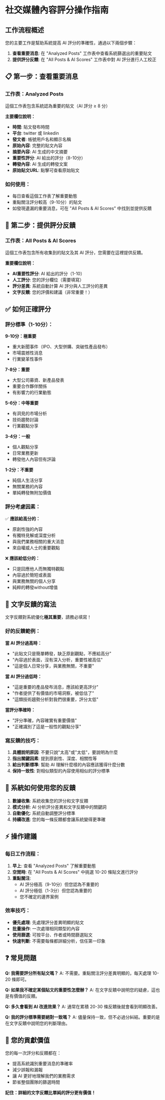 # 社交媒體內容評分操作指南

## 工作流程概述

您的主要工作是幫助系統提高 AI 評分的準確性，通過以下兩個步驟：

1. **查看重要消息**: 在 "Analyzed Posts" 工作表中查看系統篩選出的重要貼文
2. **提供評分反饋**: 在 "All Posts & AI Scores" 工作表中對 AI 評分進行人工校正

## 📋 第一步：查看重要消息

### 工作表：Analyzed Posts

這個工作表包含系統認為重要的貼文（AI 評分 ≥ 8 分）

**主要欄位說明：**
- **時間**: 貼文發布時間
- **平台**: twitter 或 linkedin
- **發文者**: 帳號用戶名和顯示名稱
- **原始內容**: 完整的貼文內容
- **摘要內容**: AI 生成的中文摘要
- **重要性評分**: AI 給出的評分（8-10分）
- **轉發內容**: AI 生成的轉發文案
- **原始貼文URL**: 點擊可查看原始貼文

### 如何使用：
- 每日查看這個工作表了解重要動態
- 重點關注評分較高（9-10分）的貼文
- 如發現遺漏的重要消息，可在 "All Posts & AI Scores" 中找到並提供反饋

## 🎯 第二步：提供評分反饋

### 工作表：All Posts & AI Scores

這個工作表包含所有收集到的貼文及其 AI 評分，您需要在這裡提供反饋。

**重要欄位說明：**
- **AI重要性評分**: AI 給出的評分（1-10）
- **人工評分**: 您的評分欄位（需要填寫）
- **評分差異**: 系統自動計算 AI 評分與人工評分的差異
- **文字反饋**: 您的評價和建議（非常重要！）

## ✅ 如何正確評分

### 評分標準（1-10分）：

**9-10分：極重要**
- 重大新聞事件（IPO、大型併購、突破性產品發布）
- 市場震撼性消息
- 行業變革性事件

**7-8分：重要**
- 大型公司募資、新產品發表
- 重要合作夥伴關係
- 有影響力的行業動態

**5-6分：中等重要**
- 有洞見的市場分析
- 技術趨勢討論
- 行業觀點分享

**3-4分：一般**
- 個人觀點分享
- 日常業務更新
- 轉發他人內容但有評論

**1-2分：不重要**
- 純個人生活分享
- 無關業務的內容
- 單純轉發無附加價值

### 評分考慮因素：

✅ **應該給高分的：**
- 原創性強的內容
- 有獨特見解或深度分析
- 與我們業務相關的重大消息
- 來自權威人士的重要觀點

❌ **應該給低分的：**
- 只是回應他人而無獨特觀點
- 內容過於簡短或表面
- 與業務無關的個人分享
- 純粹的轉發without增值

## 📝 文字反饋的寫法

文字反饋對系統優化**極其重要**，請務必填寫！

### 好的反饋範例：

**當 AI 評分過高時：**
- "此貼文只是簡單轉發，缺乏原創觀點，不應給高分"
- "內容過於表面，沒有深入分析，重要性被高估"
- "這是個人日常分享，與業務無關，不重要"

**當 AI 評分過低時：**
- "這是重要的產品發布消息，應該給更高評分"
- "作者提供了有價值的市場洞察，被低估了"
- "這類技術趨勢分析對我們很重要，評分太低"

**當評分準確時：**
- "評分準確，內容確實有重要價值"
- "正確識別了這是一般性的觀點分享"

### 寫反饋的技巧：

1. **具體說明原因**: 不要只說"太高"或"太低"，要說明為什麼
2. **指出關鍵因素**: 提到原創性、深度、相關性等
3. **給出判斷標準**: 幫助 AI 理解什麼樣的內容應該獲得什麼分數
4. **保持一致性**: 對相似類型的內容使用相似的評分標準

## 🔄 系統如何使用您的反饋

1. **數據收集**: 系統收集您的評分和文字反饋
2. **模式分析**: AI 分析評分差異和文字反饋中的關鍵詞
3. **自動優化**: 系統自動調整評分標準
4. **持續改進**: 您的每一條反饋都會讓系統變得更準確

## ⚡ 操作建議

### 每日工作流程：
1. **早上**: 查看 "Analyzed Posts" 了解重要動態
2. **空閒時**: 在 "All Posts & AI Scores" 中挑選 10-20 條貼文進行評分
3. **重點關注**: 
   - AI 評分極高（9-10分）但您認為不重要的
   - AI 評分極低（1-3分）但您認為重要的
   - 您不確定的邊界案例

### 效率技巧：
- **優先處理**: 先處理評分差異明顯的貼文
- **批量操作**: 一次處理相同類型的內容
- **使用篩選**: 可按平台、作者或時間篩選貼文
- **快速判斷**: 不需要每條都詳細分析，信任第一印象

## ❓ 常見問題

**Q: 我需要評分所有貼文嗎？**
A: 不需要。重點關注評分差異明顯的，每天處理 10-20 條即可。

**Q: 如果我不確定某個貼文的重要性怎麼辦？**
A: 在文字反饋中說明您的疑慮，這也是有價值的反饋。

**Q: 多久會看到 AI 改進效果？**
A: 通常在累積 20-30 條反饋後就會看到明顯改善。

**Q: 我的評分標準需要絕對一致嗎？**
A: 儘量保持一致，但不必過分糾結。重要的是在文字反饋中說明您的判斷理由。

## 🎯 您的貢獻價值

您的每一次評分和反饋都在：
- 提高系統識別重要消息的準確率
- 減少誤報和漏報
- 讓 AI 更好地理解我們的業務需求
- 節省整個團隊的篩選時間

**記住：詳細的文字反饋比單純的評分更有價值！**